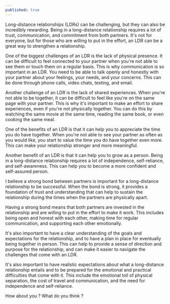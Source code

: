 ```yaml
---
published: true
---
```


Long-distance relationships (LDRs) can be challenging, but they can also be incredibly rewarding. Being in a long-distance relationship requires a lot of trust, communication, and commitment from both partners. It's not for everyone, but for those who are willing to put in the effort, an LDR can be a great way to strengthen a relationship.

One of the biggest challenges of an LDR is the lack of physical presence. It can be difficult to feel connected to your partner when you're not able to see them or touch them on a regular basis. This is why communication is so important in an LDR. You need to be able to talk openly and honestly with your partner about your feelings, your needs, and your concerns. This can be done through phone calls, video chats, texting, and email.

Another challenge of an LDR is the lack of shared experiences. When you're not able to be together, it can be difficult to feel like you're on the same page with your partner. This is why it's important to make an effort to share experiences, even if you're not physically together. You can do this by watching the same movie at the same time, reading the same book, or even cooking the same meal.

One of the benefits of an LDR is that it can help you to appreciate the time you do have together. When you're not able to see your partner as often as you would like, you start to value the time you do have together even more. This can make your relationship stronger and more meaningful.

Another benefit of an LDR is that it can help you to grow as a person. Being in a long-distance relationship requires a lot of independence, self-reliance, and self-awareness. This can help you to become a more confident and self-assured person.

I believe a strong bond between partners is important for a long-distance relationship to be successful. When the bond is strong, it provides a foundation of trust and understanding that can help to sustain the relationship during the times when the partners are physically apart.

Having a strong bond means that both partners are invested in the relationship and are willing to put in the effort to make it work. This includes being open and honest with each other, making time for regular communication, and supporting each other emotionally.

It's also important to have a clear understanding of the goals and expectations for the relationship, and to have a plan in place for eventually being together in person. This can help to provide a sense of direction and purpose for the relationship, and can make it easier to navigate the challenges that come with an LDR.

It's also important to have realistic expectations about what a long-distance relationship entails and to be prepared for the emotional and practical difficulties that come with it. This include the emotional toll of physical separation, the cost of travel and communication, and the need for independence and self-reliance.

How about you ? What do you think ?